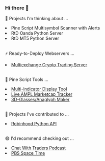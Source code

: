 ### Hi there 👋

<!--
**RobertAgee/RobertAgee** is a ✨ _special_ ✨ repository because its `README.md` (this file) appears on your GitHub profile.

Here are some ideas to get you started:

- 🔭 I’m currently working on ...
- 🌱 I’m currently learning ...
- 👯 I’m looking to collaborate on ...
- 🤔 I’m looking for help with ...
- 💬 Ask me about ...
- 📫 How to reach me: ...
- 😄 Pronouns: ...
- ⚡ Fun fact: ...
-->

🤔 Projects I'm thinking about ...
<li>Pine Script Multisymbol Scanner with Alerts</li>
<li>RtD Oanda Python Server</li>
<li>RtD MT5 Python Server</li>

<br>

⚡ Ready-to-Deploy Webservers ...
<li><a href="https://github.com/RobertAgee/DeployReadyCCXTTradingBot">Multiexchange Crypto Trading Server</a></li>


<br>

🌱 Pine Script Tools ...
<li><a href="https://github.com/RobertAgee/Pine-Script-Display-Case">Multi-Indicator Display Tool</a></li>
<li><a href="https://github.com/RobertAgee/Pine-Script-Live-AMPLUSDT-Marketcap">Live AMPL Marketcap Tracker</li>
<li><a href="https://github.com/RobertAgee/Pine-Script-3D-Anaglpyhs">3D-Glasses/Anaglyph Maker</a></li>

<br>

👯 Projects I've contributed to ...
<li><a href="https://github.com/robinhood-unofficial/pyrh">Robinhood Python API</a></li>

<br>

😄 I'd recommend checking out ...
<li><a href="https://www.youtube.com/@ChatWithTradersPodcast">Chat With Traders Podcast</a></li>
<li><a href="https://www.youtube.com/@pbsspacetime">PBS Space Time</a></li>
